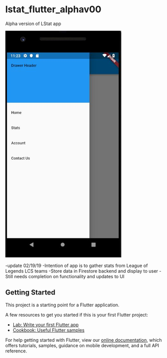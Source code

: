 # lstat_flutter_alphav00

Alpha version of LStat app


![Drawer Image](https://github.com/fwhite95/LstatAlphaV01/blob/master/drawPic.JPG)

-update 02/19/19
-Intention of app is to gather stats from League of Legends LCS teams
-Store data in Firestore backend and display to user
-Still needs completion on functionality and updates to UI


## Getting Started

This project is a starting point for a Flutter application.

A few resources to get you started if this is your first Flutter project:

- [Lab: Write your first Flutter app](https://flutter.io/docs/get-started/codelab)
- [Cookbook: Useful Flutter samples](https://flutter.io/docs/cookbook)

For help getting started with Flutter, view our 
[online documentation](https://flutter.io/docs), which offers tutorials, 
samples, guidance on mobile development, and a full API reference.
